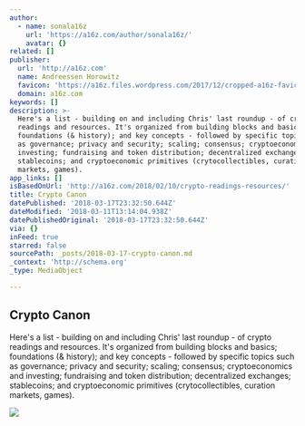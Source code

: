 ```yaml
---
author:
  - name: sonala16z
    url: 'https://a16z.com/author/sonala16z/'
    avatar: {}
related: []
publisher:
  url: 'http://a16z.com'
  name: Andreessen Horowitz
  favicon: 'https://a16z.files.wordpress.com/2017/12/cropped-a16z-favicon.png?w=192'
  domain: a16z.com
keywords: []
description: >-
  Here's a list - building on and including Chris' last roundup - of crypto
  readings and resources. It's organized from building blocks and basics;
  foundations (& history); and key concepts - followed by specific topics such
  as governance; privacy and security; scaling; consensus; cryptoeconomics and
  investing; fundraising and token distribution; decentralized exchanges;
  stablecoins; and cryptoeconomic primitives (crytocollectibles, curation
  markets, games).
app_links: []
isBasedOnUrl: 'http://a16z.com/2018/02/10/crypto-readings-resources/'
title: Crypto Canon
datePublished: '2018-03-17T23:32:50.644Z'
dateModified: '2018-03-11T13:14:04.938Z'
datePublishedOriginal: '2018-03-17T23:32:50.644Z'
via: {}
inFeed: true
starred: false
sourcePath: _posts/2018-03-17-crypto-canon.md
_context: 'http://schema.org'
_type: MediaObject

---
```

<article style=""><h1>Crypto Canon</h1><p>Here's a list - building on and including Chris' last roundup - of crypto readings and resources. It's organized from building blocks and basics; foundations (&amp; history); and key concepts - followed by specific topics such as governance; privacy and security; scaling; consensus; cryptoeconomics and investing; fundraising and token distribution; decentralized exchanges; stablecoins; and cryptoeconomic primitives (crytocollectibles, curation markets, games).</p><img src="https://i1.wp.com/s0.wp.com/wp-content/themes/vip/a16z-2015/static/images/a16z-logo.png?fit=440%2C330&amp;ssl=1" /></article>